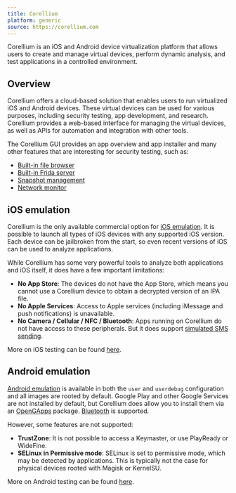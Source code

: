 ```yaml
---
title: Corellium
platform: generic
source: https://corellium.com
---
```


Corellium is an iOS and Android device virtualization platform that allows users to create and manage virtual devices, perform dynamic analysis, and test applications in a controlled environment.

## Overview

Corellium offers a cloud-based solution that enables users to run virtualized iOS and Android devices. These virtual devices can be used for various purposes, including security testing, app development, and research. Corellium provides a web-based interface for managing the virtual devices, as well as APIs for automation and integration with other tools.

The Corellium GUI provides an app overview and app installer and many other features that are interesting for security testing, such as:

- [Built-in file browser](https://support.corellium.com/features/files/)
- [Built-in Frida server](https://support.corellium.com/features/frida/)
- [Snapshot management](https://support.corellium.com/features/snapshots)
- [Network monitor](https://support.corellium.com/features/network-monitor/)
  
## iOS emulation

Corellium is the only available commercial option for [iOS emulation](https://support.corellium.com/devices/ios). It is possible to launch all types of iOS devices with any supported iOS version. Each device can be jailbroken from the start, so even recent versions of iOS can be used to analyze applications.

While Corellium has some very powerful tools to analyze both applications and iOS itself, it does have a few important limitations:

- **No App Store**: The devices do not have the App Store, which means you cannot use a Corellium device to obtain a decrypted version of an IPA file.
- **No Apple Services**: Access to Apple services (including iMessage and push notifications) is unavailable.
- **No Camera / Cellular / NFC / Bluetooth**: Apps running on Corellium do not have access to these peripherals. But it does support [simulated SMS sending](https://support.corellium.com/features/messaging).

More on iOS testing can be found [here](https://support.corellium.com/features/apps/testing-ios-apps).

## Android emulation

[Android emulation](https://support.corellium.com/devices/android) is available in both the `user` and `userdebug` configuration and all images are rooted by default. Google Play and other Google Services are not installed by default, but Corellium does allow you to install them via an [OpenGApps](https://support.corellium.com/features/apps/opengapps) package. [Bluetooth](https://support.corellium.com/features/apps/bluetooth) is supported.

However, some features are not supported:

- **TrustZone**: It is not possible to access a Keymaster, or use PlayReady or WideFine.
- **SELinux in Permissive mode**: SELinux is set to permissive mode, which may be detected by applications. This is typically not the case for physical devices rooted with Magisk or KernelSU.

More on Android testing can be found [here](https://support.corellium.com/features/apps/debug-test-android-apps).
